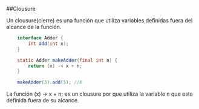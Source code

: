 ##Clousure

Un clousure(cierre) es una función que utiliza variables definidas
fuera del alcance de la función.
<!-- .element: class="fragment" -->

```java
	interface Adder {
        int add(int x);
    }

    static Adder makeAdder(final int n) {
        return (x) -> x + n;
    }

    makeAdder(3).add(5); //8
```
<!-- .element: class="fragment" -->

La función (x) -> x + n; es un clousure por que utiliza la variable n
que esta definida fuera de su alcance.
<!-- .element: class="fragment" -->
